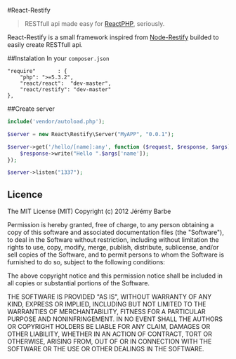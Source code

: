 #React-Restify

> RESTfull api made easy for [ReactPHP](http://nodephp.org/), seriously.

React-Restify is a small framework inspired from [Node-Restify](http://mcavage.github.com/node-restify/) builded to easily create RESTfull api.

##Instalation
In your `composer.json`


    "require"       : {
        "php": ">=5.3.2",
        "react/react":  "dev-master",
        "react/restify": "dev-master"
    },


##Create server
```php
include('vendor/autoload.php');

$server = new React\Restify\Server("MyAPP", "0.0.1");

$server->get('/hello/[name]:any', function ($request, $response, $args) {
    $response->write("Hello ".$args['name']);
});

$server->listen("1337");
```

Licence
---

The MIT License (MIT) Copyright (c) 2012 Jérémy Barbe

Permission is hereby granted, free of charge, to any person obtaining a copy of this software and associated documentation files (the "Software"), to deal in the Software without restriction, including without limitation the rights to use, copy, modify, merge, publish, distribute, sublicense, and/or sell copies of the Software, and to permit persons to whom the Software is furnished to do so, subject to the following conditions:

The above copyright notice and this permission notice shall be included in all copies or substantial portions of the Software.

THE SOFTWARE IS PROVIDED "AS IS", WITHOUT WARRANTY OF ANY KIND, EXPRESS OR IMPLIED, INCLUDING BUT NOT LIMITED TO THE WARRANTIES OF MERCHANTABILITY, FITNESS FOR A PARTICULAR PURPOSE AND NONINFRINGEMENT. IN NO EVENT SHALL THE AUTHORS OR COPYRIGHT HOLDERS BE LIABLE FOR ANY CLAIM, DAMAGES OR OTHER LIABILITY, WHETHER IN AN ACTION OF CONTRACT, TORT OR OTHERWISE, ARISING FROM, OUT OF OR IN CONNECTION WITH THE SOFTWARE OR THE USE OR OTHER DEALINGS IN THE SOFTWARE.